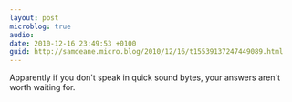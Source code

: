 ```yaml
---
layout: post
microblog: true
audio: 
date: 2010-12-16 23:49:53 +0100
guid: http://samdeane.micro.blog/2010/12/16/t15539137247449089.html
---
```

Apparently if you don't speak in quick sound bytes, your answers aren't worth waiting for.

